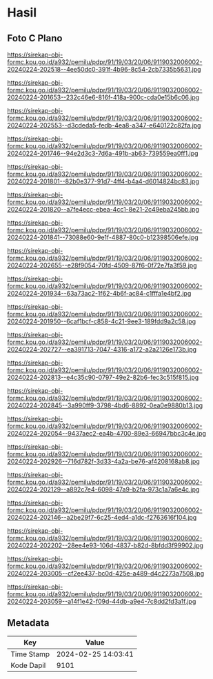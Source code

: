 # Hasil

## Foto C Plano

https://sirekap-obj-formc.kpu.go.id/a932/pemilu/pdpr/91/19/03/20/06/9119032006002-20240224-202518--4ee50dc0-391f-4b96-8c54-2cb7335b5631.jpg

https://sirekap-obj-formc.kpu.go.id/a932/pemilu/pdpr/91/19/03/20/06/9119032006002-20240224-201653--232c46e6-816f-418a-900c-cda0e15b6c06.jpg

https://sirekap-obj-formc.kpu.go.id/a932/pemilu/pdpr/91/19/03/20/06/9119032006002-20240224-202553--d3cdeda5-fedb-4ea8-a347-e640122c82fa.jpg

https://sirekap-obj-formc.kpu.go.id/a932/pemilu/pdpr/91/19/03/20/06/9119032006002-20240224-201746--94e2d3c3-7d6a-491b-ab63-739559ea0ff1.jpg

https://sirekap-obj-formc.kpu.go.id/a932/pemilu/pdpr/91/19/03/20/06/9119032006002-20240224-201801--82b0e377-91d7-4ff4-b4a4-d6014824bc83.jpg

https://sirekap-obj-formc.kpu.go.id/a932/pemilu/pdpr/91/19/03/20/06/9119032006002-20240224-201820--a7fe4ecc-ebea-4cc1-8e21-2c49eba245bb.jpg

https://sirekap-obj-formc.kpu.go.id/a932/pemilu/pdpr/91/19/03/20/06/9119032006002-20240224-201841--73088e60-9e1f-4887-80c0-b12398506efe.jpg

https://sirekap-obj-formc.kpu.go.id/a932/pemilu/pdpr/91/19/03/20/06/9119032006002-20240224-202655--e28f9054-70fd-4509-87f6-0f72e7fa3f59.jpg

https://sirekap-obj-formc.kpu.go.id/a932/pemilu/pdpr/91/19/03/20/06/9119032006002-20240224-201934--63a73ac2-1f62-4b6f-ac84-c1fffa1e4bf2.jpg

https://sirekap-obj-formc.kpu.go.id/a932/pemilu/pdpr/91/19/03/20/06/9119032006002-20240224-201950--6caf1bcf-c858-4c21-9ee3-189fdd9a2c58.jpg

https://sirekap-obj-formc.kpu.go.id/a932/pemilu/pdpr/91/19/03/20/06/9119032006002-20240224-202727--ea391713-7047-4316-a172-a2a2126e173b.jpg

https://sirekap-obj-formc.kpu.go.id/a932/pemilu/pdpr/91/19/03/20/06/9119032006002-20240224-202813--e4c35c90-0797-49e2-82b6-fec3c515f815.jpg

https://sirekap-obj-formc.kpu.go.id/a932/pemilu/pdpr/91/19/03/20/06/9119032006002-20240224-202845--3a990ff9-3798-4bd6-8892-0ea0e9880b13.jpg

https://sirekap-obj-formc.kpu.go.id/a932/pemilu/pdpr/91/19/03/20/06/9119032006002-20240224-202054--9437aec2-ea4b-4700-89e3-66947bbc3c4e.jpg

https://sirekap-obj-formc.kpu.go.id/a932/pemilu/pdpr/91/19/03/20/06/9119032006002-20240224-202926--716d782f-3d33-4a2a-be76-af4208168ab8.jpg

https://sirekap-obj-formc.kpu.go.id/a932/pemilu/pdpr/91/19/03/20/06/9119032006002-20240224-202129--a892c7e4-6098-47a9-b2fa-973c1a7a6e4c.jpg

https://sirekap-obj-formc.kpu.go.id/a932/pemilu/pdpr/91/19/03/20/06/9119032006002-20240224-202146--a2be29f7-6c25-4ed4-a1dc-f2763616f104.jpg

https://sirekap-obj-formc.kpu.go.id/a932/pemilu/pdpr/91/19/03/20/06/9119032006002-20240224-202202--28ee4e93-106d-4837-b82d-8bfdd3f99902.jpg

https://sirekap-obj-formc.kpu.go.id/a932/pemilu/pdpr/91/19/03/20/06/9119032006002-20240224-203005--cf2ee437-bc0d-425e-a489-d4c2273a7508.jpg

https://sirekap-obj-formc.kpu.go.id/a932/pemilu/pdpr/91/19/03/20/06/9119032006002-20240224-203059--a14f1e42-f09d-44db-a9e4-7c8dd2fd3a1f.jpg


## Metadata

| Key        | Value               |
| ---------- | ------------------- |
| Time Stamp | 2024-02-25 14:03:41 |
| Kode Dapil | 9101                |



